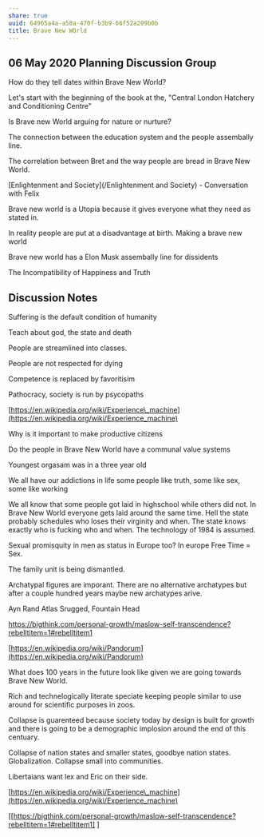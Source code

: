 ```yaml
---
share: true
uuid: 64965a4a-a58a-470f-b3b9-66f52a209b0b
title: Brave New WOrld
---
```

06 May 2020 Planning Discussion Group
-------------------------------------

How do they tell dates within Brave New World?

Let's start with the beginning of the book at the, "Central London Hatchery and Conditioning Centre"

Is Brave new World arguing for nature or nurture?

The connection between the education system and the people assembally line.

The correlation between Bret and the way people are bread in Brave New World.

[Enlightenment and Society](/Enlightenment and Society) - Conversation with Felix

Brave new world is a Utopia because it gives everyone what they need as stated in.

In reality people are put at a disadvantage at birth. Making a brave new world

Brave new world has a Elon Musk assembally line for dissidents

The Incompatibility of Happiness and Truth

Discussion Notes
----------------

Suffering is the default condition of humanity

Teach about god, the state and death

People are streamlined into classes.

People are not respected for dying

Competence is replaced by favoritisim

Pathocracy, society is run by psycopaths

[https://en.wikipedia.org/wiki/Experience\_machine](https://en.wikipedia.org/wiki/Experience_machine)

Why is it important to make productive citizens

Do the people in Brave New World have a communal value systems

Youngest orgasam was in a three year old

We all have our addictions in life some people like truth, some like sex, some like working

We all know that some people got laid in highschool while others did not. In Brave New World everyone gets laid around the same time. Hell the state probably schedules who loses their virginity and when. The state knows exactly who is fucking who and when. The technology of 1984 is assumed.

Sexual promisquity in men as status in Europe too? In europe Free Time = Sex.

The family unit is being dismantled.

Archatypal figures are imporant. There are no alternative archatypes but after a couple hundred years maybe new archatypes arive.

Ayn Rand Atlas Srugged, Fountain Head

https://bigthink.com/personal-growth/maslow-self-transcendence?rebelltitem=1#rebelltitem1

[https://en.wikipedia.org/wiki/Pandorum](https://en.wikipedia.org/wiki/Pandorum)

What does 100 years in the future look like given we are going towards Brave New World.

Rich and technelogically literate speciate keeping people similar to use around for scientific purposes in zoos.

Collapse is guarenteed because society today by design is built for growth and there is going to be a demographic implosion around the end of this centuary.

Collapse of nation states and smaller states, goodbye nation states. Globalization. Collapse small into communities.

Libertaians want lex and Eric on their side.

[https://en.wikipedia.org/wiki/Experience\_machine](https://en.wikipedia.org/wiki/Experience_machine)

[[https://bigthink.com/personal-growth/maslow-self-transcendence?rebelltitem=1#rebelltitem1]                                                                                                                                                                                                                                                                                                                                                                                                                                                                                                                                                                                                                                                                                                                                                                                                                                                                                                                                                                                                                                                                                                                                                                                                                                                                                                                                                                                                                                                                                                                                                                                                                                                                                                                                                                                                                                                                                                                                                                                                                                                                                                                                                                                                                                                                                                                                                                                                                                                                                                                                                                                                                                                                                                                                                                                                                                                                                                                                                                                                                                                                                                                                                                                                                                                                                                                                                                                                                                                                                                                                                                                                                                                                                                                                                                                                                                                                                                                                                                                                                                                                                                                                                                                                                                                                                                                                                                                                                                                                                                                                                                                                                                                                                                                                                                                                                                                                                                                                                                                                                                                                                                                                                                                                                                                                                                                                                                                                                                                                                                                                                                                                                                                                                                                                                                                                                                                                                                                                                                                                                                                                                                                                                                                                                                                                                                                                                                                                                                                                                                                                                                                                                                                                                                                                                                                                                                                                                                                                                                                                                                                                                                                                                                                                                                                                                                                                                                                                                                                                                                                                                                                                                                                                                                                                                                                                                                                                                                                                                                                                                                                                                                                                                                                                                                                                                                                                                                                                                                                                                                                                ]